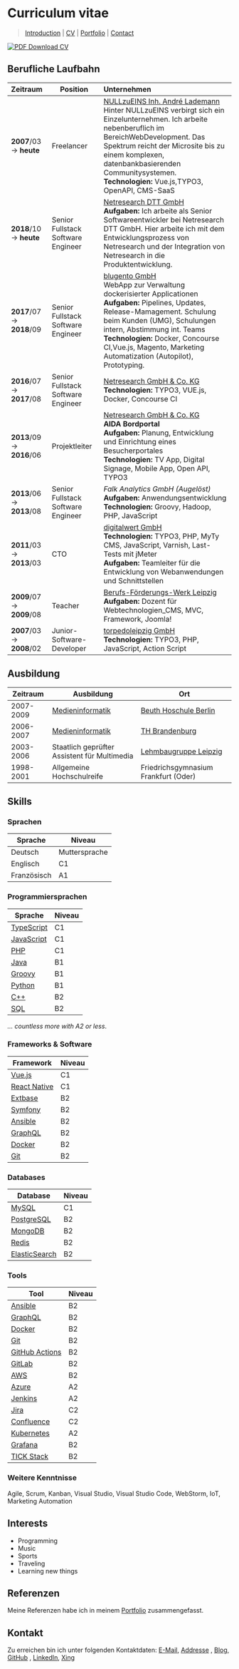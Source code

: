 # Curriculum vitae

> [Introduction](./0-introduction.md) | [CV](./1-curriculum-vitae.md) | [Portfolio](./2-portfolio.md) | [Contact](3-contact.md)

[![PDF Download CV](https://img.shields.io/github/downloads/vergissberlin/resume/total?label=PDF%20download%20Curriculum%20Vitae%20&logo=Curriculum%20vitae%20download&style=flat-square)](https://github.com/vergissberlin/resume/releases/latest/)

## Berufliche Laufbahn

| Zeitraum                  | Position                           | Unternehmen                                                                                                                                                                                                                                                                                                                         |
|:--------------------------|------------------------------------|:------------------------------------------------------------------------------------------------------------------------------------------------------------------------------------------------------------------------------------------------------------------------------------------------------------------------------------|
| **2007**/03 → **heute**   | Freelancer                         | [NULLzuEINS Inh. André Lademann][nullzueins] <br>Hinter NULLzuEINS verbirgt sich ein Einzelunternehmen. Ich arbeite nebenberuflich im BereichWebDevelopment. Das Spektrum reicht der Microsite bis zu einem komplexen, datenbankbasierenden Communitysystemen. <br>**Technologien:** Vue.js,TYPO3, OpenAPI, CMS-SaaS                | 
| **2018**/10 → **heute**   | Senior Fullstack Software Engineer | [Netresearch DTT GmbH][netresearch-dtt-gmbh] <br>**Aufgaben:** Ich arbeite als Senior Softwareentwickler bei Netresearch DTT GmbH. Hier arbeite ich mit dem Entwicklungsprozess von Netresearch und der Integration von Netresearch in die Produktentwicklung.                                                                      | 
| **2017**/07 → **2018**/09 | Senior Fullstack Software Engineer | [blugento GmbH][blugento-www] <br> WebApp zur Verwaltung dockerisierter Applicationen <br>**Aufgaben:** Pipelines, Updates, Release-Mamagement. Schulung beim Kunden (UMG), Schulungen intern, Abstimmung int. Teams <br>**Technologien:** Docker, Concourse CI,Vue.js, Magento, Marketing Automatization (Autopilot), Prototyping. | 
| **2016**/07 → **2017**/08 | Senior Fullstack Software Engineer | [Netresearch GmbH & Co. KG][netresearch-kg] <br>**Technologien:** TYPO3, VUE.js, Docker, Concourse CI                                                                                                                                                                                                                               | 
| **2013**/09 → **2016**/06 | Projektleiter                      | [Netresearch GmbH & Co. KG][netresearch-kg] <br>**AIDA Bordportal**<br>**Aufgaben:** Planung, Entwicklung und Einrichtung eines Besucherportales <br>**Technologien:** TV App, Digital Signage, Mobile App, Open API, TYPO3                                                                                                         | 
| **2013**/06 → **2013**/08 | Senior Fullstack Software Engineer | _Falk Analytics GmbH (Augelöst)_ <br>**Aufgaben:** Anwendungsentwicklung<br>**Technologien:** Groovy, Hadoop, PHP, JavaScript                                                                                                                                                                                                       | 
| **2011**/03 → **2013**/03 | CTO                                | [digitalwert GmbH][digitalwert] <br>**Technologien:** TYPO3, PHP, MyTy CMS, JavaScript, Varnish, Last-Tests mit jMeter <br>**Aufgaben:** Teamleiter für die Entwicklung von Webanwendungen und Schnittstellen                                                                                                                       | 
| **2009**/07 → **2009**/08 | Teacher                            | [Berufs-Förderungs-Werk Leipzig][bfw-leipzig] <br>**Aufgaben:** Dozent für Webtechnologien_CMS, MVC, Framework, Joomla!                                                                                                                                                                                                             | 
| **2007**/03 → **2008**/02 | Junior-Software-Developer          | [torpedoleipzig GmbH][torpedoleipzig] <br>**Technologien:** TYPO3, PHP, JavaScript, Action Script                                                                                                                                                                                                                                   |                                                                                                                                                                                                                                   

## Ausbildung

| Zeitraum  | Ausbildung                                                                           | Ort                                                 |
|-----------|--------------------------------------------------------------------------------------|-----------------------------------------------------|
| 2007-2009 | [Medieninformatik](https://www.medien-studieren.net/studiengaenge/medieninformatik/) | [Beuth Hoschule Berlin](https://www.bht-berlin.de/) |
| 2006-2007 | [Medieninformatik](https://www.medien-studieren.net/studiengaenge/medieninformatik/) | [TH Brandenburg](https://www.th-brandenburg.de/)    |
| 2003-2006 | Staatlich geprüfter Assistent für Multimedia                                         | [Lehmbaugruppe Leipzig](https://lehmbaugruppe.de/)  |
| 1998-2001 | Allgemeine Hochschulreife                                                            | Friedrichsgymnasium Frankfurt (Oder)                |

## Skills

### Sprachen

| Sprache     | Niveau        |
|-------------|---------------|
| Deutsch     | Muttersprache |
| Englisch    | C1            |
| Französisch | A1            |

### Programmiersprachen

| Sprache                  | Niveau |
|--------------------------|--------|
| [TypeScript][typescript] | C1     |
| [JavaScript][javascript] | C1     |
| [PHP][php]               | C1     |
| [Java][java]             | B1     |
| [Groovy][groovy]         | B1     |
| [Python][python]         | B1     |
| [C++][c++]               | B2     |
| [SQL][sql]               | B2     |

_… countless more with A2 or less_.

### Frameworks & Software

| Framework                     | Niveau |
|-------------------------------|--------|
| [Vue.js][vue.js]              | C1     |
| [React Native ][react-native] | C1     |
| [Extbase][extbase]            | B2     |
| [Symfony][symfony]            | B2     |
| [Ansible][ansible]            | B2     |
| [GraphQL][graphql]            | B2     |
| [Docker][docker]              | B2     |
| [Git][git]                    | B2     |

### Databases

| Database                       | Niveau |
|--------------------------------|--------|
| [MySQL][mysql]                 | C1     |
| [PostgreSQL][postgresql]       | B2     |
| [MongoDB][mongodb]             | B2     |
| [Redis][redis]                 | B2     |
| [ElasticSearch][elasticsearch] | B2     |

### Tools

| Tool                     | Niveau |
|--------------------------|--------|
| [Ansible][ansible]       | B2     |
| [GraphQL][graphql]       | B2     |
| [Docker][docker]         | B2     |
| [Git][git]               | B2     |
| [GitHub Actions][github] | B2     |
| [GitLab][gitlab]         | B2     |
| [AWS][aws]               | B2     |
| [Azure][azure]           | A2     |
| [Jenkins][jenkins]       | A2     |
| [Jira][jira]             | C2     |
| [Confluence][confluence] | C2     |
| [Kubernetes][kubernetes] | A2     |
| [Grafana][grafana]       | B2     |
| [TICK Stack][tick]       | B2     |

### Weitere Kenntnisse

Agile, Scrum, Kanban, Visual Studio, Visual Studio Code, WebStorm, IoT, Marketing Automation

## Interests

- Programming
- Music
- Sports
- Traveling
- Learning new things

## Referenzen

Meine Referenzen habe ich in meinem [Portfolio](2-portfolio.md) zusammengefasst.

## Kontakt

Zu erreichen bin ich unter folgenden Kontaktdaten:
[E-Mail](mailto:vergissberlin@gmail.com), [Addresse](https://goo.gl/maps/9UaM21T2JXA6CAPB9)
, [Blog](https://blog.andrelademann.de), [GitHub](https://github.com/vergissberlin)
, [LinkedIn](https://www.linkedin.com/in/andre-lademann/), [Xing](https://www.xing.com/profile/Andre_Lademann/cv)

[blugento-www]: https://www.blugento.com/

[bfw-leipzig]: https://www.bfw-leipzig.de/

[digitalwert]: https://www.digitalwert.de/

[netresearch-dtt-gmbh]: https://www.netresearch.de/

[netresearch-kg]: https://www.netresearch.de/

[nullzueins]: https://www.nullzueins.com/

[torpedoleipzig]: https://torpedo-motor.com/agentur/history/


[ansible]: https://www.ansible.com/

[apollojs]: https://www.apollographql.com/

[autopilot]: https://www.autopilot.io/

[aws]: https://docs.aws.amazon.com

[aws-ecs]: https://docs.aws.amazon.com/AmazonECS/latest/developerguide/ECS_Basics.html

[aws-ec2]: https://docs.aws.amazon.com/AWSEC2/latest/UserGuide/ec2-instance-types.html

[aws-efs]: https://docs.aws.amazon.com/efs/latest/ug/

[aws-rds]: https://docs.aws.amazon.com/AmazonRDS/latest/UserGuide/CHAP_MySQL.html

[aws-s3]: https://aws.amazon.com/s3/

[azure]: https://docs.microsoft.com/en-us/azure/

[bash]: https://www.gnu.org/software/bash/

[belana.io]: https://belana.io/

[bitbucket]: https://bitbucket.org/

[c++]: https://isocpp.org/

[concourse-ci]: https://docs.concourse.ci/

[confluence]: https://www.atlassian.com/software/confluence

[docker]: https://www.docker.com/

[docker-compose]: https://docs.docker.com/compose/

[docker-registry]: https://docs.docker.com/registry/

[edge-side-includes]: https://en.wikipedia.org/wiki/Edge_Side_Includes

[elasticsearch]: https://www.elastic.co/

[expo]: https://expo.io/

[extbase]: https://docs.typo3.org/m/typo3/reference-coreapi/master/en-us/ApiOverview/Extbase/Index.html

[fastify]: https://www.fastify.io/

[git]: https://git-scm.com/

[github]: https://github.com

[gitlab]: https://about.gitlab.com/

[google-chrome-extension]: https://chrome.google.com/webstore/detail/google-chrome-extension-for-t/nmmhkkegccagdldgiimedpiccmgmiednk

[google-chrome-extension-dynamo]: https://chrome.google.com/webstore/search/dynamo

[google-firebase]: https://firebase.google.com/

[graphql]: https://graphql.org/

[grafana]: https://grafana.com/

[groovy]: https://groovy-lang.org/

[heroku]: https://dashboard.heroku.com/apps/camfight-app

[hubspot]: https://www.hubspot.com/

[influxdb]: https://influxdb.com/

[ionic-framework]: https://ionicframework.com/

[java]: https://www.java.com/

[javascript]: https://developer.mozilla.org/en-US/docs/Web/JavaScript

[jenkins]: https://jenkins.io/

[jira]: https://www.atlassian.com/software/jira

[jmeter]: https://jmeter.apache.org/

[jspdf]: https://parall.ax/products/jspdf

[kubernetes]: https://kubernetes.io/

[mongodb]: https://www.mongodb.com/

[mysql]: https://www.mysql.com/

[netresearch]: https://www.netresearch.de/

[node-red]: https://nodered.org/

[openapi]: https://swagger.io/specification/

[php]: https://www.php.net/

[postman]: https://www.getpostman.com/

[postgresql]: https://www.postgresql.org/

[python]: https://www.python.org/

[react-native]: https://reactnative.dev/

[redis]: https://redis.io/

[sphinx]: https://www.sphinx-doc.org/

[swagger]: https://swagger.io/

[swagger-ui]: https://swagger.io/tools/swagger-ui/

[symfony]: https://symfony.com/

[sql]: https://www.w3schools.com/sql/

[tasmota]: https://tasmota.github.io/docs/

[terraform]: https://www.terraform.io/

[tick]: https://www.influxdata.com/blog/introduction-to-influxdatas-influxdb-and-tick-stack/

[travis-ci]: https://travis-ci.org/

[typo3]: https://typo3.org/

[typescript]: https://www.typescriptlang.org/

[vue.js]: https://vuejs.org/

[varnish]: https://www.varnish-cache.org/

[vuetify]: https://vuetifyjs.com/
